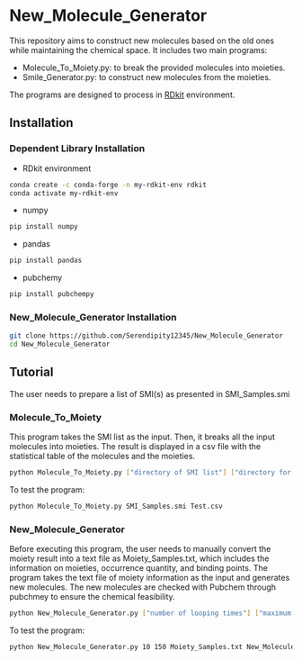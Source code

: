 # New_Molecule_Generator
This repository aims to construct new molecules based on the old ones while maintaining the chemical space. It includes two main programs:

- Molecule_To_Moiety.py: to break the provided molecules into moieties.
- Smile_Generator.py: to construct new molecules from the moieties.

The programs are designed to process in [RDkit](https://www.rdkit.org/) environment.

## Installation
### Dependent Library Installation
- RDkit environment
```bash
conda create -c conda-forge -n my-rdkit-env rdkit
conda activate my-rdkit-env
```
- numpy
```bash
pip install numpy
```
- pandas
```bash
pip install pandas
```
- pubchemy
```bash
pip install pubchempy
```
### New_Molecule_Generator Installation
```bash
git clone https://github.com/Serendipity12345/New_Molecule_Generator
cd New_Molecule_Generator
```
## Tutorial
The user needs to prepare a list of SMI(s) as presented in SMI_Samples.smi
### Molecule_To_Moiety
This program takes the SMI list as the input. Then, it breaks all the input molecules into moieties. The result is displayed in a csv file with the statistical table of the molecules and the moieties.
```bash
python Molecule_To_Moiety.py ["directory of SMI list"] ["directory for csv result"]
```
To test the program:
```bash
python Molecule_To_Moiety.py SMI_Samples.smi Test.csv
```
### New_Molecule_Generator
Before executing this program, the user needs to manually convert the moiety result into a text file as Moiety_Samples.txt, which includes the information on moieties, occurrence quantity, and binding points.
The program takes the text file of moiety information as the input and generates new molecules. The new molecules are checked with Pubchem through pubchmey to ensure the chemical feasibility.
```bash
python New_Molecule_Generator.py ["number of looping times"] ["maximum molecular weight"] ["directory of the moiety information file"] ["directory for the SMI result files"]
```
To test the program:
```bash
python New_Molecule_Generator.py 10 150 Moiety_Samples.txt New_Molecules.txt
```
